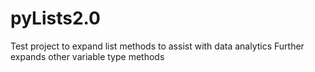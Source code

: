 # pyLists2.0
Test project to expand list methods to assist with data analytics
Further expands other variable type methods

